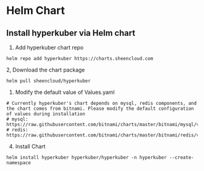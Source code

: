 # Helm Chart

## Install hyperkuber via Helm chart
1. Add hyperkuber chart repo
````
helm repo add hyperkuber https://charts.sheencloud.com
````
2, Download the chart package
````
helm pull sheencloud/hyperkuber
````
1. Modify the default value of Values.yaml
````
# Currently hyperkuber's chart depends on mysql, redis components, and the chart comes from bitnami. Please modify the default configuration of values during installation
# mysql: https://raw.githubusercontent.com/bitnami/charts/master/bitnami/mysql/values.yaml
# redis: https://raw.githubusercontent.com/bitnami/charts/master/bitnami/redis/values.yaml
````

4. Install Chart
````
helm install hyperkuber hyperkuber/hyperkuber -n hyperkuber --create-namespace
````